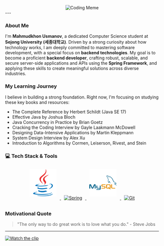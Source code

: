 <div align="center">
  <img src="https://media2.giphy.com/media/v1.Y2lkPTc5MGI3NjExOGJlZm5vd251cHRha25rZDQyMGllZWE0amVra3dmaGw0YmpvN2hncSZlcD12MV9pbnRlcm5hbF9naWZfYnlfaWQmY3Q9Zw/Ws6T5PN7wHv3cY8xy8/giphy.gif" alt="Coding Meme" height="240px" />
</div>
---

###  About Me

I'm **Mahmudkhon Usmanov**, a dedicated Computer Science student at **Sejong University (세종대학교)**. Driven by a strong curiosity about how technology works, I am deeply committed to mastering software development, with a special focus on **backend technologies**. My goal is to become a proficient **backend developer**, crafting robust, scalable, and secure server-side applications and APIs using the **Spring Framework**, and applying these skills to create meaningful solutions across diverse industries.

###  My Learning Journey

I believe in building a strong foundation. Right now, I'm focusing on studying these key books and resources:

* The Complete Reference by Herbert Schildt (Java SE 17)
* Effective Java by Joshua Bloch
* Java Concurrency in Practice by Brian Goetz
* Cracking the Coding Interview by Gayle Laakmann McDowell
* Designing Data-Intensive Applications by Martin Kleppmann
* System Design Interview by Alex Xu
* Introduction to Algorithms by Cormen, Leiserson, Rivest, and Stein

### 💻 Tech Stack & Tools

<div align="center">
    <a href="https://www.java.com" target="_blank" rel="noreferrer">
        <img src="https://raw.githubusercontent.com/devicons/devicon/master/icons/java/java-original.svg" alt="Java" width="90" height="90" style="margin: 10px;" />
    </a>
    <a href="https://spring.io/" target="_blank" rel="noreferrer">
        <img src="https://www.vectorlogo.zone/logos/springio/springio-icon.svg" alt="Spring" width="90" height="90" style="margin: 10px;" />
    </a>
    <a href="https://www.mysql.com/" target="_blank" rel="noreferrer">
        <img src="https://raw.githubusercontent.com/devicons/devicon/master/icons/mysql/mysql-original-wordmark.svg" alt="MySQL" width="90" height="90" style="margin: 10px;" />
    </a>
    <a href="https://git-scm.com/" target="_blank" rel="noreferrer">
        <img src="https://www.vectorlogo.zone/logos/git-scm/git-scm-icon.svg" alt="Git" width="90" height="90" style="margin: 10px;" />
    </a>
</div>


###  Motivational Quote

> "The only way to do great work is to love what you do." - Steve Jobs

---

[![Watch the clip](https://img.youtube.com/vi/dQw4w9WgXcQ/0.jpg)](https://memes.getyarn.io/yarn-clip/e8464fa0-1b98-4ec3-840e-72f61d8e6593)


